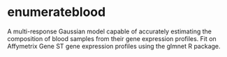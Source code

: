# enumerateblood
A multi-response Gaussian model capable of accurately estimating the composition of blood samples from their gene expression profiles. Fit on Affymetrix Gene ST gene expression profiles using the glmnet R package.
